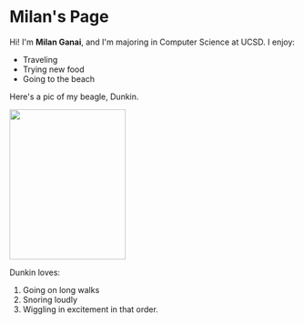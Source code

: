 # Milan's Page
Hi! I'm **Milan Ganai**, and I'm majoring in Computer Science at UCSD.
I enjoy:
- Traveling
- Trying new food
- Going to the beach

Here's a pic of my beagle, Dunkin.
<!--
![DunkinIMAGE](https://user-images.githubusercontent.com/78571306/134789347-2a27f59c-7b0e-43ad-b37b-10777da02e5d.jpg | width="100")
-->
<img src="https://user-images.githubusercontent.com/78571306/134789347-2a27f59c-7b0e-43ad-b37b-10777da02e5d.jpg" width="204" height="264">

Dunkin loves:
1. Going on long walks 
2. Snoring loudly
3. Wiggling in excitement
in that order.

